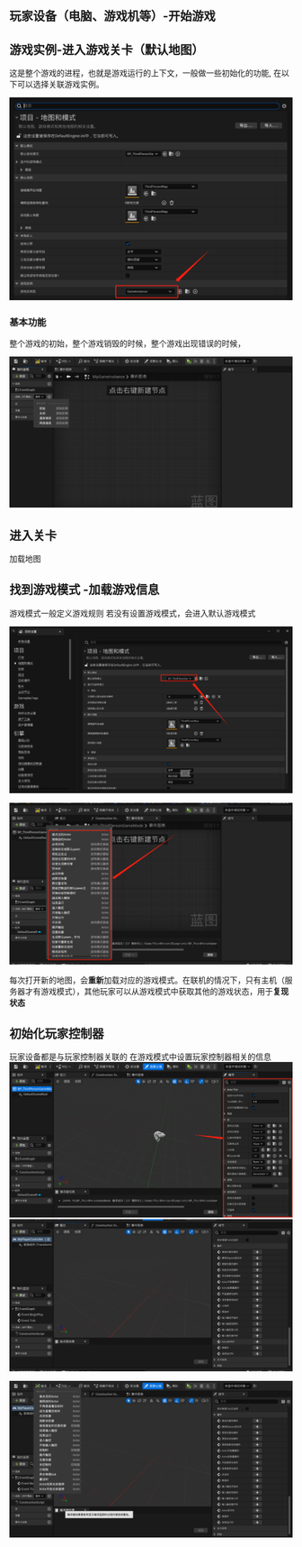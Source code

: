 ## 玩家设备（电脑、游戏机等）-开始游戏

## 游戏实例-进入游戏关卡（默认地图）

这是整个游戏的进程，也就是游戏运行的上下文，一般做一些初始化的功能, 在以下可以选择关联游戏实例。

![](/media/游戏框架/IMG-游戏框架-20231112092149290.png)
### 基本功能

整个游戏的初始，整个游戏销毁的时候，整个游戏出现错误的时候，

![](/media/游戏框架/IMG-游戏框架-20231112092103303.png)


## 进入关卡

加载地图

## 找到游戏模式 -加载游戏信息

游戏模式一般定义游戏规则
若没有设置游戏模式，会进入默认游戏模式

![游戏模式设置](/media/游戏框架/IMG-游戏框架-20231112092551244.png)

![](/media/游戏框架/IMG-游戏框架-20231112092705191.png)

每次打开新的地图，会**重新**加载对应的游戏模式。在联机的情况下，只有主机（服务器才有游戏模式），其他玩家可以从游戏模式中获取其他的游戏状态，用于**复现状态**

## 初始化玩家控制器

玩家设备都是与玩家控制器关联的
在游戏模式中设置玩家控制器相关的信息
![](/media/游戏框架/IMG-游戏框架-20231112093344505.png) ![](/media/游戏框架/IMG-游戏框架-20231112093603930.png)

![](media/游戏框架/IMG-游戏框架-20231112093610859.png)


